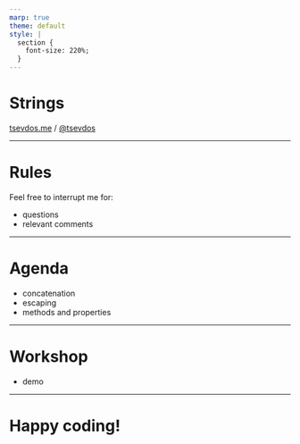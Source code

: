 ```yaml
---
marp: true
theme: default
style: |
  section {
    font-size: 220%;
  }
---
```


# Strings

[tsevdos.me](https://tsevdos.me/) / [@tsevdos](https://twitter.com/tsevdos)

---

# Rules

Feel free to interrupt me for:

- questions
- relevant comments

---

# Agenda

- concatenation
- escaping
- methods and properties

---

# Workshop

- demo

---

# Happy coding!
